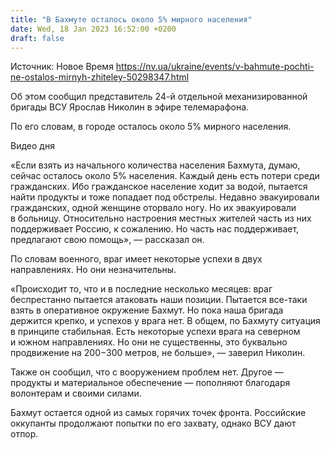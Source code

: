 ```yaml
---
title: "В Бахмуте осталось около 5% мирного населения"
date: Wed, 18 Jan 2023 16:52:00 +0200
draft: false
---
```

Источник: Новое Время https://nv.ua/ukraine/events/v-bahmute-pochti-ne-ostalos-mirnyh-zhiteley-50298347.html


 Об этом сообщил представитель 24-й отдельной механизированной бригады ВСУ Ярослав Николин в эфире телемарафона.

По его словам, в городе осталось около 5% мирного населения.

  Видео дня   

«Если взять из начального количества населения Бахмута, думаю, сейчас осталось около 5% населения. Каждый день есть потери среди гражданских. Ибо гражданское население ходит за водой, пытается найти продукты и тоже попадает под обстрелы. Недавно эвакуировали гражданских, одной женщине оторвало ногу. Но их эвакуировали в больницу. Относительно настроения местных жителей часть из них поддерживает Россию, к сожалению. Но часть нас поддерживает, предлагают свою помощь», — рассказал он.

По словам военного, враг имеет некоторые успехи в двух направлениях. Но они незначительны.

«Происходит то, что и в последние несколько месяцев: враг беспрестанно пытается атаковать наши позиции. Пытается все-таки взять в оперативное окружение Бахмут. Но пока наша бригада держится крепко, и успехов у врага нет. В общем, по Бахмуту ситуация в принципе стабильная. Есть некоторые успехи врага на северном и южном направлениях. Но они не существенны, это буквально продвижение на 200−300 метров, не больше», — заверил Николин.

Также он сообщил, что с вооружением проблем нет. Другое — продукты и материальное обеспечение — пополняют благодаря волонтерам и своими силами.

Бахмут остается одной из самых горячих точек фронта. Российские оккупанты продолжают попытки по его захвату, однако ВСУ дают отпор.
